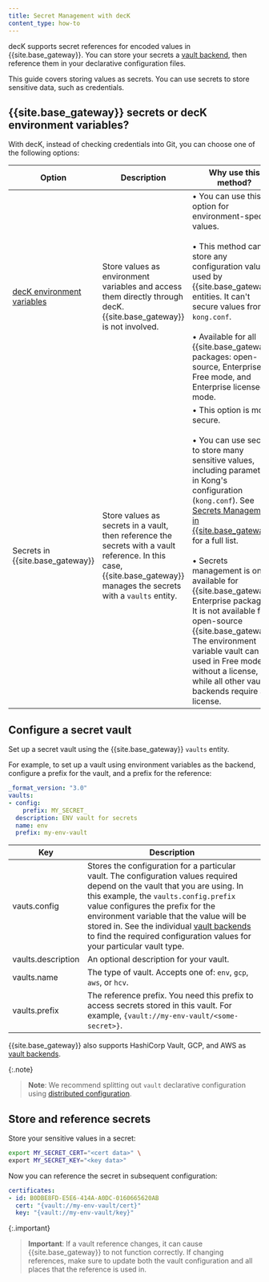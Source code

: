 ```yaml
---
title: Secret Management with decK
content_type: how-to
---
```


decK supports secret references for encoded values in {{site.base_gateway}}.
You can store your secrets a [vault backend](/gateway/latest/kong-enterprise/secrets-management/),
then reference them in your declarative configuration files.

This guide covers storing values as secrets. You can use secrets to store sensitive data, such as credentials.

## {{site.base_gateway}} secrets or decK environment variables?

With decK, instead of checking credentials into Git, you can choose one of the following options:

Option | Description | Why use this method?
-------|-------------|---------------------
[decK environment variables](/deck/latest/guides/environment-variables) | Store values as environment variables and access them directly through decK. {{site.base_gateway}} is not involved. | • You can use this option for environment-specific values. <br><br> • This method can store any configuration values used by {{site.base_gateway}} entities. It can't secure values from `kong.conf`. <br><br> • Available for all {{site.base_gateway}} packages: open-source, Enterprise Free mode, and Enterprise licensed mode.
Secrets in {{site.base_gateway}} | Store values as secrets in a vault, then reference the secrets with a vault reference. In this case, {{site.base_gateway}} manages the secrets with a `vaults` entity. | • This option is more secure. <br><br> • You can use secrets to store many sensitive values, including parameters in Kong's configuration (`kong.conf`). See [Secrets Management in {{site.base_gateway}}](src/gateway/kong-enterprise/secrets-management/#what-can-be-stored-as-a-secret) for a full list. <br><br> • Secrets management is only available for {{site.base_gateway}} Enterprise packages. It is not available for open-source {{site.base_gateway}}. <br>The environment variable vault can be used in Free mode without a license, while all other vault backends require a license.

## Configure a secret vault

Set up a secret vault using the {{site.base_gateway}} `vaults` entity.

For example, to set up a vault using environment variables as the backend,
configure a prefix for the vault, and a prefix for the reference:

```yaml
_format_version: "3.0"
vaults:
- config:
    prefix: MY_SECRET_
  description: ENV vault for secrets
  name: env
  prefix: my-env-vault
```

Key | Description
----|---
vauts.config | Stores the configuration for a particular vault. The configuration values required depend on the vault that you are using. In this example, the `vaults.config.prefix` value configures the prefix for the environment variable that the value will be stored in. See the individual [vault backends](/gateway/latest/kong-enterprise/secrets-management/backends/) to find the required configuration values for your particular vault type.
vaults.description | An optional description for your vault.
vaults.name | The type of vault. Accepts one of: `env`, `gcp`, `aws`, or `hcv`.
vaults.prefix | The reference prefix. You need this prefix to access secrets stored in this vault. For example, `{vault://my-env-vault/<some-secret>}`.

{{site.base_gateway}} also supports HashiCorp Vault, GCP, and AWS as [vault backends](/gateway/latest/kong-enterprise/secrets-management/backends/).

{:.note}
> **Note**: We recommend splitting out `vault` declarative configuration using [distributed configuration](/deck/latest/guides/distributed-configuration).

## Store and reference secrets

Store your sensitive values in a secret:

```sh
export MY_SECRET_CERT="<cert data>" \
export MY_SECRET_KEY="<key data>"
```

Now you can reference the secret in subsequent configuration:

```yaml
certificates:
- id: B0DBE8FD-E5E6-414A-A0DC-0160665620AB
  cert: "{vault://my-env-vault/cert}"
  key: "{vault://my-env-vault/key}"
```

{:.important}
> **Important**: If a vault reference changes, it can cause {{site.base_gateway}} to not function correctly.
If changing references, make sure to update both the vault configuration and all places
that the reference is used in.
